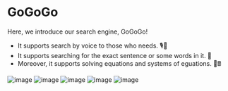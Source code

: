 # GoGoGo
Here, we introduce our search engine, GoGoGo!
- It supports search by voice to those who needs. 🎙🎤
- It supports searching for the exact sentence or some words in it. 👀
- Moreover, it supports solving equations and systems of eguations. 🧠🖩

![image](https://user-images.githubusercontent.com/56788883/121092423-d2095100-c7eb-11eb-8949-d76a6525dfdc.png)
![image](https://user-images.githubusercontent.com/56788883/121093150-ea2da000-c7ec-11eb-9188-6da72dbdb63f.png)
![image](https://user-images.githubusercontent.com/56788883/121093207-fade1600-c7ec-11eb-9a30-17bb2ccc90b1.png)
![image](https://user-images.githubusercontent.com/56788883/121093373-3c6ec100-c7ed-11eb-8dd1-31738da23925.png)
![image](https://user-images.githubusercontent.com/56788883/121093039-c79b8700-c7ec-11eb-9d92-ca561bc530ce.png)


